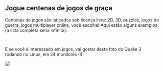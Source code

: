 



﻿<h2>Jogue centenas de jogos de graça</h2>

Centenas de jogos são lançados sob licença livre: 2D, 3D, puzzles, jogos de guerra, jogos multiplayer online, você escolhe! Aqui estão alguns exemplos (a lista completa seria infinita):

<div id="items">



<br class="clearboth" />


E se você é interessado em jogos, vai gostar desta foto do Quake 3 rodando no Linux, em 24 monitores (!):

<a href="Images/quake_24_screens.jpg"><img src="Images/quake_24_screens_thumbnail.jpg" /></a>




